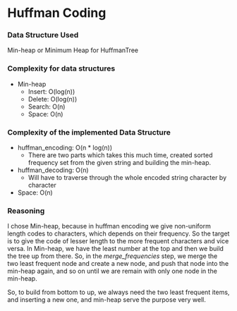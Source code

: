 # Huffman Coding
### Data Structure Used
Min-heap or Minimum Heap for HuffmanTree

### Complexity for data structures
- Min-heap
    - Insert: O(log(n))
    - Delete: O(log(n))
    - Search: O(n)
    - Space:  O(n)

### Complexity of the implemented Data Structure
   - huffman_encoding:  O(n * log(n))
        - There are two parts which takes this much time, created sorted frequency set from the given string and building the min-heap.
   - huffman_decoding:   O(n)
        - Will have to traverse through the whole encoded string character by character
   - Space: O(n)

### Reasoning
I chose Min-heap, because in huffman encoding we give non-uniform length codes to characters, which depends on their frequency.
So the target is to give the code of lesser length to the more frequent characters and vice versa.
In Min-heap, we have the least number at the top and then we build the tree up from there. So, in the _merge_frequencies_ step,
we merge the two least frequent node and create a new node, and push that node into the min-heap again, and so on until we are remain with only one node in the min-heap.

So, to build from bottom to up, we always need the two least frequent items, and inserting a new one, and min-heap serve the purpose very well.
